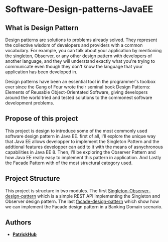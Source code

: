 # Software-Design-patterns-JavaEE

## What is Design Pattern

Design patterns are solutions to problems already solved. They represent the collective wisdom of developers and providers with a common vocabulary. For example, you can talk about your application by mentioning the singleton, Observer, or any other design pattern with developers of another language, and they will understand exactly what you're trying to communicate even though they don't know the language that your application has been developed in.

Design patterns have been an essential tool in the programmer's toolbox ever since the Gang of Four wrote their seminal book Design Patterns: Elements of Reusable Object-Orientated Software, giving developers around the world tried and tested solutions to the commonest software development problems.

## Propose of this project

This project is design to introduce some of the most commonly used software design pattern in Java EE. first of all, I'll explore the unique way that Java EE allows developper to implement the Singleton Pattern and the addtional features developper can add to it with the means of asnychronous capabilities in Java EE 8. Then, I'll be exploring the Observer Pattern and how Java EE really easy to implement this pattern in application. And Lastly the Facade Pattern with of the most structural category used.

## Project Structure

This project is structure in two modules. The first [Singleton-Observer-design-pattern](https://github.com/patrickHub/Software-Design-patterns-JavaEE/tree/master/singleton-observer-design-pattern) which is a simple REST API implementing the Singleton and Observer design pattern. The last [facade-design-pattern](https://github.com/patrickHub/Software-Design-patterns-JavaEE/tree/master/facade-design-pattern) which show how we can implement the Facade design pattern in a Banking Domain scenario.

## Authors

- **[PatrickHub](https://github.com/patrickHub)**
